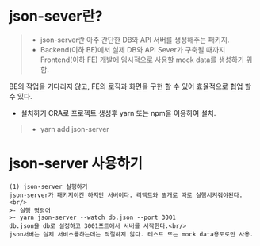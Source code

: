 # json-sever란?
>- json-server란 아주 간단한 DB와 API 서버를 생성해주는 패키지.
>- Backend(이하 BE)에서 실제 DB와 API Sever가 구축될 때까지 Frontend(이하 FE) 개발에 임시적으로 사용할 mock data를 생성하기 위함.

  BE의 작업을 기다리지 않고, FE의 로직과 화면을 구현 할 수 있어 효율적으로 협업 할 수 있다.<br/>
  
  - 설치하기
  CRA로 프로젝트 생성후 yarn 또는 npm을 이용하여 설치.
  >- yarn add json-server

  # json-server 사용하기
    (1) json-server 실행하기
    json-server가 패키지이긴 하지만 서버이다. 리액트와 별개로 따로 실행시켜줘야된다.<br/>
    >- 실행 명령어
    >- yarn json-server --watch db.json --port 3001
    db.json을 db로 설정하고 3001포트에서 서버를 시작한다.<br/>
    json서버는 실제 서비스를하는데는 적절하지 않다. 테스트 또는 mock data용도로만 사용.
    
